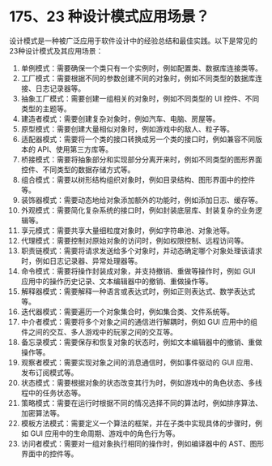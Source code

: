 # 175、23 种设计模式应用场景？

设计模式是一种被广泛应用于软件设计中的经验总结和最佳实践。以下是常见的23种设计模式及其应用场景：

1. 单例模式：需要确保一个类只有一个实例时，例如配置类、数据库连接类等。
2. 工厂模式：需要根据不同的参数创建不同的对象时，例如不同类型的数据库连接、日志记录器等。
3. 抽象工厂模式：需要创建一组相关的对象时，例如不同类型的 UI 控件、不同类型的主题等。
4. 建造者模式：需要创建复杂对象时，例如汽车、电脑、房屋等。
5. 原型模式：需要创建大量相似对象时，例如游戏中的敌人、粒子等。
6. 适配器模式：需要将一个类的接口转换成另一个类的接口时，例如兼容不同版本的 API、使用第三方库等。
7. 桥接模式：需要将抽象部分和实现部分分离开来时，例如不同类型的图形界面控件、不同类型的数据存储方式等。
8. 组合模式：需要以树形结构组织对象时，例如目录结构、图形界面中的控件等。
9. 装饰器模式：需要动态地给对象添加额外的功能时，例如添加日志、缓存等。
10. 外观模式：需要简化复杂系统的接口时，例如封装底层库、封装复杂的业务逻辑等。
11. 享元模式：需要共享大量细粒度对象时，例如字符串池、对象池等。
12. 代理模式：需要控制对原始对象的访问时，例如权限控制、远程访问等。
13. 职责链模式：需要将请求发送给多个对象时，并动态确定哪个对象处理该请求时，例如日志记录器、异常处理器等。
14. 命令模式：需要将操作封装成对象，并支持撤销、重做等操作时，例如 GUI 应用中的操作历史记录、文本编辑器中的撤销、重做操作等。
15. 解释器模式：需要解释一种语言或表达式时，例如正则表达式、数学表达式等。
16. 迭代器模式：需要遍历一个对象集合时，例如集合类、文件系统等。
17. 中介者模式：需要将多个对象之间的通信进行解耦时，例如 GUI 应用中的组件之间的交互、多人游戏中的玩家之间的交互等。
18. 备忘录模式：需要保存和恢复对象的状态时，例如文本编辑器中的撤销、重做操作等。
19. 观察者模式：需要实现对象之间的消息通信时，例如事件驱动的 GUI 应用、发布订阅模式等。
20. 状态模式：需要根据对象的状态改变其行为时，例如游戏中的角色状态、多线程中的任务状态等。
21. 策略模式：需要在运行时根据不同的情况选择不同的算法时，例如排序算法、加密算法等。
22. 模板方法模式：需要定义一个算法的框架，并在子类中实现具体的步骤时，例如 GUI 应用中的生命周期、游戏中的角色行为等。
23. 访问者模式：需要对一组对象执行相同的操作时，例如编译器中的 AST、图形界面中的控件等。